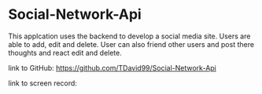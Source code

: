 # Social-Network-Api

This applcation uses the backend to develop a social media site. Users are able to add, edit and delete. User can also friend other users and post there thoughts and react edit and delete. 

link to GitHub: https://github.com/TDavid99/Social-Network-Api

link to screen record: 

